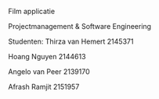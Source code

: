 Film applicatie 

Projectmanagement & Software Engineering

Studenten:
Thirza van Hemert 2145371


Hoang Nguyen 2144613


Angelo van Peer 2139170


Afrash Ramjit 2151957









